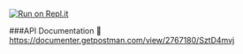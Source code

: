 [![Run on Repl.it](https://repl.it/badge/github/SPeshov/natours)](https://repl.it/github/SPeshov/natours)

###API Documentation 🚩
https://documenter.getpostman.com/view/2767180/SztD4mvj
